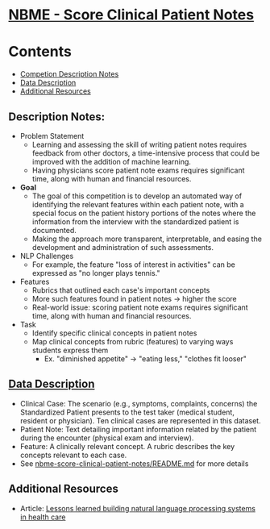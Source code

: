 # [NBME - Score Clinical Patient Notes](https://www.kaggle.com/c/nbme-score-clinical-patient-notes/overview)

# Contents
  - [Competion Description Notes](#description-notes)
  - [Data Description](nbme-score-clinical-patient-notes/README.md)
  - [Additional Resources](#additional-resources)

## Description Notes:
  - Problem Statement
    - Learning and assessing the skill of writing patient notes requires feedback from other doctors, a time-intensive process that could be improved with the addition of machine learning.
    - Having physicians score patient note exams requires significant time, along with human and financial resources.
  - **Goal**
    - The goal of this competition is to develop an automated way of identifying the relevant features within each patient note, with a special focus on the patient history portions of the notes where the information from the interview with the standardized patient is documented.
    - Making the approach more transparent, interpretable, and easing the development and administration of such assessments.
  - NLP Challenges
    - For example, the feature "loss of interest in activities" can be expressed as "no longer plays tennis."  
  - Features
    - Rubrics that outlined each case's important concepts
    - More such features found in patient notes -> higher the score
    - Real-world issue: scoring patient note exams requires significant time, along with human and financial resources.   
  - Task
    - Identify specific clinical concepts in patient notes
    - Map clinical concepts from rubric (features) to varying ways students express them
      - Ex. "diminished appetite" -> "eating less," "clothes fit looser"  

## [Data Description](nbme-score-clinical-patient-notes/README.md)
  - Clinical Case: The scenario (e.g., symptoms, complaints, concerns) the Standardized Patient presents to the test taker (medical student, resident or physician). Ten clinical cases are represented in this dataset.
  - Patient Note: Text detailing important information related by the patient during the encounter (physical exam and interview).
  - Feature: A clinically relevant concept. A rubric describes the key concepts relevant to each case.
  - See [nbme-score-clinical-patient-notes/README.md](nbme-score-clinical-patient-notes/README.md) for more details

## Additional Resources
  - Article: [Lessons learned building natural language processing systems in health care](https://www.oreilly.com/content/lessons-learned-building-natural-language-processing-systems-in-health-care/)
